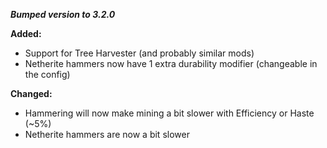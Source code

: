 ***Bumped version to 3.2.0***

**Added:**
- Support for Tree Harvester (and probably similar mods)
- Netherite hammers now have 1 extra durability modifier (changeable in the config)

**Changed:**
- Hammering will now make mining a bit slower with Efficiency or Haste (~5%)
- Netherite hammers are now a bit slower